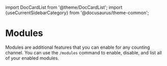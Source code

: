 import DocCardList from '@theme/DocCardList';
import {useCurrentSidebarCategory} from '@docusaurus/theme-common';

# Modules

Modules are additional features that you can enable for any counting channel. You can use the `/modules` command to enable, disable, and list all of your enabled modules.

<DocCardList items={useCurrentSidebarCategory().items}/>
